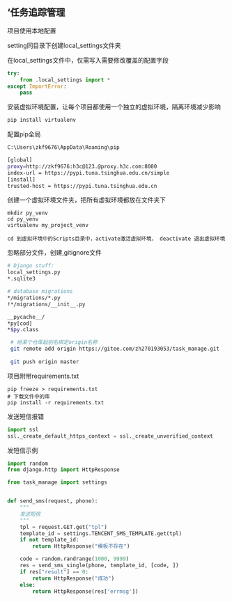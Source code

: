## ‘任务追踪管理



项目使用本地配置

setting同目录下创建local_settings文件夹

在local_settings文件中，仅需写入需要修改覆盖的配置字段

```python
try:
    from .local_settings import *
except ImportError:
    pass
```



安装虚拟环境配置，让每个项目都使用一个独立的虚拟环境，隔离环境减少影响

```bash
pip install virtualenv
```



配置pip全局

```bash
C:\Users\zkf9676\AppData\Roaming\pip

[global]
proxy=http://zkf9676:h3c@123.@proxy.h3c.com:8080
index-url = https://pypi.tuna.tsinghua.edu.cn/simple
[install]
trusted-host = https://pypi.tuna.tsinghua.edu.cn 
```



创建一个虚拟环境文件夹，把所有虚拟环境都放在文件夹下

```shell
mkdir py_venv
cd py_venv
virtualenv my_project_venv
```

```
cd 到虚拟环境中的Scripts目录中，activate激活虚拟环境， deactivate 退出虚拟环境
```



忽略部分文件，创建,gitignore文件

```bash
# Django stuff:
local_settings.py
*.sqlite3

# database migrations
*/migrations/*.py
!*/migrations/__init__.py

__pycache__/
*py[cod]
*$py.class
```



```bash
 # 给某个仓库起别名绑定origin名称
 git remote add origin https://gitee.com/zh270193053/task_manage.git
 
 git push origin master 
```



项目附带requirements.txt

```
pip freeze > requirements.txt
# 下载文件中的库
pip install -r requirements.txt
```



发送短信报错

```python
import ssl
ssl._create_default_https_context = ssl._create_unverified_context
```



发短信示例

```python
import random
from django.http import HttpResponse

from task_manage import settings


def send_sms(request, phone):
    """
    发送短信
    """
    tpl = request.GET.get("tpl")
    template_id = settings.TENCENT_SMS_TEMPLATE.get(tpl)
    if not template_id:
        return HttpResponse("模板不存在")

    code = random.randrange(1000, 9999)
    res = send_sms_single(phone, template_id, [code, ])
    if res["result"] == 0:
        return HttpResponse("成功")
    else:
        return HttpResponse(res['errmsg'])

	
```

